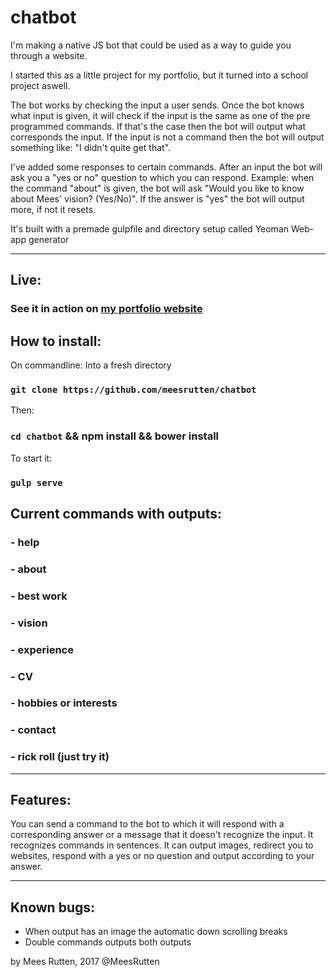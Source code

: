 # chatbot

I'm making a native JS bot that could be used as a way to guide you through a website.

I started this as a little project for my portfolio, but it turned into a school project aswell.

The bot works by checking the input a user sends.
Once the bot knows what input is given, it will check if the input is the same as one of the pre programmed commands.
If that's the case then the bot will output what corresponds the input.
If the input is not a command then the bot will output something like: "I didn't quite get that".

I've added some responses to certain commands. After an input the bot will ask you a "yes or no" question to which you can respond.
Example: when the command "about" is given, the bot will ask "Would you like to know about Mees' vision? (Yes/No)". If the answer is "yes" the bot will output more, if not it resets.

It's built with a premade gulpfile and directory setup called Yeoman Web-app generator

***
## Live:
### See it in action on [my portfolio website](http://meesrutten.me)

## How to install:
On commandline:
Into a fresh directory
### `git clone https://github.com/meesrutten/chatbot`
Then:
### `cd chatbot` && npm install && bower install
To start it:
### `gulp serve`

## Current commands with outputs:
### - help
### - about
### - best work
### - vision
### - experience
### - CV
### - hobbies or interests
### - contact
### - rick roll (just try it)

***
## Features:
You can send a command to the bot to which it will respond with a corresponding answer or a message that it doesn't recognize the input.
It recognizes commands in sentences.
It can output images, redirect you to websites, respond with a yes or no question and output according to your answer.
***
## Known bugs:
- When output has an image the automatic down scrolling breaks
- Double commands outputs both outputs

by Mees Rutten, 2017
@MeesRutten
